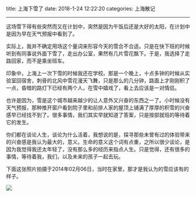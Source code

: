 title: 上海下雪了
date: 2018-1-24 12:22:20
categories: 上海散记

---

这场雪下得有些突然而又在计划中，突然是因为午饭后还是大好的太阳，在计划中是因为早在天气预报中看到了。

<!--more-->

实际上，我并不确定用场这个量词来形容今天的雪合不合适。只是在快下班的时候听到有同事说外面下雪了，走出办公室，果然有几片雪花飘下。于是，我选择了走路回家，而不是乘坐班车。

印象中，上海上一次下雪的时候我还在学校。那是一个晚上，十点多钟的时候从实验室回宿舍，刺骨的北风中雪花漫天飞舞，只是那么的几分钟，路面上才刚刚积了一点，昏暗的路灯下已经有两个人，在雪中嬉戏了，看上去应该是一对情侣。

也许是因为，雪是这个城市越来越少的让人意外又兴奋的东西之一了。小时候没有天气预报，那种推开窗户看到院子里和前排人家的屋顶上铺满了厚厚的积雪的兴奋感早已经找不到了。很多事情，我们其实早就知道了答案，只是按部就班的等待着它的发生。

你们都在谈论人生，谈论为什么活着，我想说的是，探寻那些未曾有过的体验带来的兴奋感是我认为最大的，意义。生命的意义这个词有点重，之所以很少谈论，是因为我觉得我还太年轻了，没有那么多的经历来指点人生。只是觉得，还有很多的事情，等待着我，我们，以及未来的孩子一起去玩。

下面这张照片拍摄于2014年02月06日，当时在家里，那才是我认为的雪应该有的样子。

![](https://steemitimages.com/DQmYiHneLFY2NQjqCmEZqbrMUyApUANk86BuGnm18RZ9Gew/20140206_141950.jpg)
